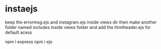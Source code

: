# instaejs
keep the errormsg.ejs and instagram.ejs inside views dir then make another folder named includes inside views folder and add the htmlheader.ejs for default acess

npm i express
npm i ejs
